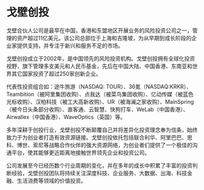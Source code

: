 # 

# 戈壁创投

戈壁合伙人公司是最早在中国，香港和东盟地区开展业务的风险投资公司之一，管理的资产超过11亿美元。该公司总部位于上海和吉隆坡，为从早期到成长阶段的企业家提供支持，并专注于新兴和服务不足的市场。

戈壁创投成立于2002年，是中国领先的风险投资机构。戈壁创投拥有全球化投资视野，旗下管理多支美元和人民币基金，先后在中国大陆、中国香港、东南亚和世界其它国家投资了超过250家创新企业。

代表性投资组合如：途牛旅游（NASDAQ: TOUR）、36氪（NASDAQ:KRKR）、Teambition（被阿里集团收购）、点我达（被菜鸟集团收购）、亿动传媒（被蓝色光标收购）、汉柏科技（被工大高新收购）、UR（被海澜之家收购）、MainSpring（被今日头条部分收购）、直客通、云智慧、快狗打车、WeLab（中国香港）、Airwallex（中国香港）、WaveOptics（英国）等。

多年深耕于创投行业，戈壁创投不断颠覆自己并将差异化投资理念奉为信条，始终致力于为创业者打造有效资源链接。戈壁创投依托包括联合利华、阿里巴巴、思科、博世、索尼等战略合作伙伴的强大资源网络，为创业者们提供了一个极佳的沟通平台，使其能够更近距离地接触世界领先企业和投资公司。

公司发展至今已经历数个行业周期的变化，并在多年的成长中积累了丰富的投资判断经验，戈壁创投团队将持续关注深度科技、企业服务、大数据、出海、科技金融、生活消费等领域的价值投资。

